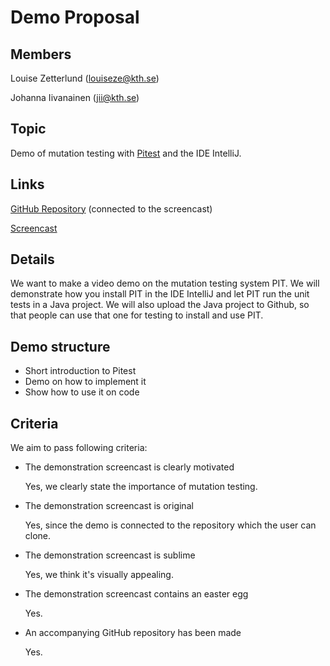 # Demo Proposal
## Members
Louise Zetterlund (louiseze@kth.se)

Johanna Iivanainen (jii@kth.se)

## Topic
Demo of mutation testing with [Pitest](https://pitest.org/) and the IDE IntelliJ.

## Links
[GitHub Repository](https://github.com/johannalouise/demo_pitest) (connected to the screencast)

[Screencast](https://youtu.be/Jx5rfJs3-1Q)


## Details
We want to make a video demo on the mutation testing system PIT. We will demonstrate how you install PIT in the IDE IntelliJ and let PIT run the unit tests in a Java project. We will also upload the Java project to Github, so that people can use that one for testing to install and use PIT.


## Demo structure
- Short introduction to Pitest
- Demo on how to implement it
- Show how to use it on code

## Criteria

We aim to pass following criteria:
- The demonstration screencast is clearly motivated

  Yes, we clearly state the importance of mutation testing.

- The demonstration screencast is original

  Yes, since the demo is connected to the repository which the user can clone.

- The demonstration screencast is sublime

  Yes, we think it's visually appealing.

- The demonstration screencast contains an easter egg

  Yes.

- An accompanying GitHub repository has been made

  Yes.
